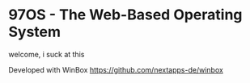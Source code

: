 # 97OS - The Web-Based Operating System
welcome, i suck at this

Developed with WinBox
https://github.com/nextapps-de/winbox
